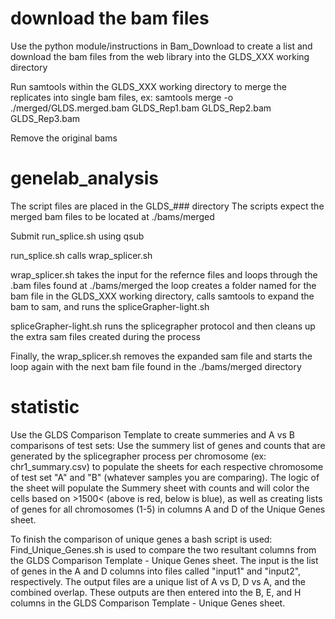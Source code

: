 # download the bam files
Use the python module/instructions in Bam_Download to create a list and download the bam files from the web library into the GLDS_XXX working directory

Run samtools within the GLDS_XXX working directory to merge the replicates into single bam files, ex:
samtools merge -o ./merged/GLDS.merged.bam GLDS_Rep1.bam GLDS_Rep2.bam GLDS_Rep3.bam

Remove the original bams

# genelab_analysis
The script files are placed in the GLDS_### directory
The scripts expect the merged bam files to be located at ./bams/merged

Submit run_splice.sh using qsub

run_splice.sh calls wrap_splicer.sh

wrap_splicer.sh takes the input for the refernce files and loops through the .bam files found at ./bams/merged
the loop creates a folder named for the bam file in the GLDS_XXX working directory, calls samtools to expand the bam to sam, and runs the spliceGrapher-light.sh 

spliceGrapher-light.sh runs the splicegrapher protocol and then cleans up the extra sam files created during the process

Finally, the wrap_splicer.sh removes the expanded sam file and starts the loop again with the next bam file found in the ./bams/merged directory

# statistic
Use the GLDS Comparison Template to create summeries and A vs B comparisons of test sets:
Use the summery list of genes and counts that are generated by the splicegrapher process per chromosome (ex: chr1_summary.csv) to populate the sheets for each respective chromosome of test set "A" and "B" (whatever samples you are comparing).
The logic of the sheet will populate the Summery sheet with counts and will color the cells based on >1500< (above is red, below is blue), as well as creating lists of genes for all chromosomes (1-5) in columns A and D of the Unique Genes sheet.

To finish the comparison of unique genes a bash script is used:
Find_Unique_Genes.sh is used to compare the two resultant columns from the GLDS Comparison Template - Unique Genes sheet. The input is the list of genes in the A and D columns into files called "input1" and "input2", respectively. The output files are a unique list of A vs D, D vs A, and the combined overlap. These outputs are then entered into the B, E, and H columns in the GLDS Comparison Template - Unique Genes sheet.

